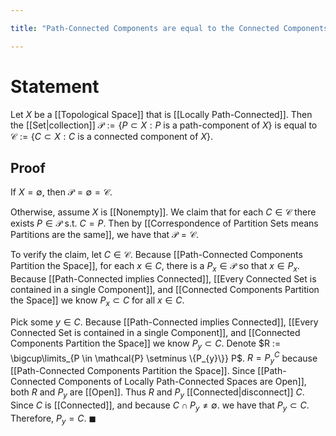```yaml
---

title: "Path-Connected Components are equal to the Connected Components in a Locally Path-Connected Space"

---
```

# Statement
Let $X$ be a [[Topological Space]] that is [[Locally Path-Connected]]. Then the [[Set|collection]] $\mathcal{P} := \{P \subset X : P \text{ is a path-component of }X\}$ is equal to $\mathcal{C} := \{C \subset X : C \text{ is a connected component of }X\}$.

## Proof
If $X = \emptyset$, then $\mathcal{P} = \emptyset = \mathcal{C}$.

Otherwise, assume $X$ is [[Nonempty]]. We claim that for each $C \in \mathcal{C}$ there exists $P \in \mathcal{P}$ s.t. $C = P$. Then by [[Correspondence of Partition Sets means Partitions are the same]], we have that $\mathcal{P} = \mathcal{C}$.

To verify the claim, let $C \in \mathcal{C}$. Because  [[Path-Connected Components Partition the Space]], for each $x \in C$, there is a $P_{x} \in \mathcal{P}$ so that $x \in P_{x}$.  Because [[Path-Connected implies Connected]], [[Every Connected Set is contained in a single Component]], and [[Connected Components Partition the Space]] we know $P_{x} \subset C$ for all $x \in C$. 

Pick some $y \in C$. Because [[Path-Connected implies Connected]], [[Every Connected Set is contained in a single Component]], and [[Connected Components Partition the Space]] we know $P_{y} \subset C$. Denote $R := \bigcup\limits_{P \in \mathcal{P} \setminus \{P_{y}\}} P$. $R = P_{y} ^{C}$ because [[Path-Connected Components Partition the Space]]. Since [[Path-Connected Components of Locally Path-Connected Spaces are Open]], both $R$ and $P_{y}$ are [[Open]]. Thus $R$ and $P_{y}$ [[Connected|disconnect]]  $C$. Since $C$ is [[Connected]],  and because $C \cap P_{y} \neq \emptyset$. we have that $P_{y} \subset C$. Therefore, $P_{y} = C$. $\blacksquare$